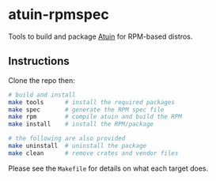 # atuin-rpmspec

Tools to build and package [Atuin](https://atuin.sh/) for RPM-based distros.

## Instructions

Clone the repo then:

```sh
# build and install
make tools      # install the required packages
make spec       # generate the RPM spec file
make rpm        # compile atuin and build the RPM
make install    # install the RPM/package

# the following are also provided
make uninstall  # uninstall the package
make clean      # remove crates and vendor files
```

Please see the `Makefile` for details on what each target does.
